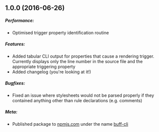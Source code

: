 ## 1.0.0 (2016-06-26)

##### Performance:
  - Optimised trigger property identification routine

##### Features:
  - Added tabular CLI output for properties that cause a rendering trigger. Currently displays only the line number in the source file and the appropriate triggering property
  - Added changelog (you're looking at it!)

##### Bugfixes:
  - Fixed an issue where stylesheets would not be parsed properly if they contained anything other than rule declarations (e.g. comments)

##### Meta:
  - Published package to [npmjs.com](https://www.npmjs.com) under the name [buff-cli](https://www.npmjs.com/package/buff-cli)
